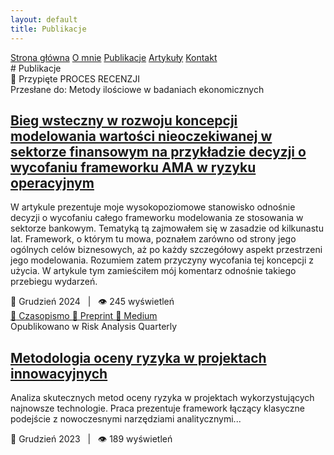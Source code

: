 ```yaml
---
layout: default
title: Publikacje
---
```

<div id="myMenu">
  <a href="/" class="menu-option">Strona główna</a>
  <a href="/about" class="menu-option">O mnie</a>
  <a href="/publications" class="menu-option">Publikacje</a>
  <a href="/articles" class="menu-option">Artykuły</a>
  <a href="/contact" class="menu-option">Kontakt</a>
</div>

<div class="square"></div>
<div class="square1"></div>
<div class="square2"></div>
<div class="square-big"></div>



<div class="publications-container">
  # Publikacje


  
<div class="publication-card">
    <span class="publication-pin">📌 Przypięte</span>
    <span class="publication-status status-review">PROCES RECENZJI</span>
    <div class="publication-source">Przesłane do: Metody ilościowe w badaniach ekonomicznych</div>
    <h2 class="publication-title">
      <a href="{{ site.baseurl }}/publications/oprisk_2024_12_cancellation" class="publication-link">
        Bieg wsteczny w rozwoju koncepcji modelowania wartości nieoczekiwanej w sektorze finansowym na przykładzie decyzji o wycofaniu frameworku AMA w ryzyku operacyjnym
      </a>
    </h2>
    <p class="publication-description">W artykule prezentuje moje wysokopoziomowe stanowisko odnośnie decyzji o wycofaniu całego frameworku modelowania ze stosowania w sektorze bankowym. Tematyką tą zajmowałem się w zasadzie od kilkunastu lat. Framework, o którym tu mowa, poznałem zarówno od strony jego ogólnych celów biznesowych, aż po każdy szczegółowy aspekt przestrzeni jego modelowania. Rozumiem zatem przyczyny wycofania tej koncepcji z użycia. W artykule tym zamieściłem mój komentarz odnośnie takiego przebiegu wydarzeń.</p>
    <div class="publication-meta">📅 Grudzień 2024 &nbsp;&nbsp;|&nbsp;&nbsp; 👁️ 245 wyświetleń</div>
    <!-- Dodane linki do zasobów -->
    <div class="publication-resources">
      <a href="URL_DO_CZASOPISMA" class="resource-link" target="_blank">
        <span class="resource-icon">📰</span> Czasopismo
      </a>
      <a href="URL_DO_PREPRINTU" class="resource-link" target="_blank">
        <span class="resource-icon">📄</span> Preprint
      </a>
      <a href="URL_DO_MEDIUM" class="resource-link" target="_blank">
        <span class="resource-icon">📱</span> Medium
      </a>
    </div>
</div>




  <div class="publication-card">
    <div class="publication-source">Opublikowano w Risk Analysis Quarterly</div>
    <h2 class="publication-title">
      <a href="{{ site.baseurl }}/publications/2023-12-risk-assessment" class="publication-link">
        Metodologia oceny ryzyka w projektach innowacyjnych
      </a>
    </h2>
    <p class="publication-description">Analiza skutecznych metod oceny ryzyka w projektach wykorzystujących najnowsze technologie. Praca prezentuje framework łączący klasyczne podejście z nowoczesnymi narzędziami analitycznymi...</p>
    <div class="publication-meta">📅 Grudzień 2023 &nbsp;&nbsp;|&nbsp;&nbsp; 👁️ 189 wyświetleń</div>
  </div>
</div>
